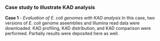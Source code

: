 ### Case study to illustrate KAD analysis
**Case 1**
*- Evaluation of *E. coli* genomes with KAD analysis*
In this case, two versions of *E. coli* genome aseemblies and Illumina read data were downloaded. KAD profiling, KAD distribution, and KAD comparison were performed. Partially results were deposited here as well.

